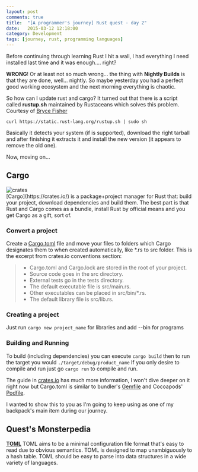 ```yaml
---
layout: post
comments: true
title:  "[A programmer's journey] Rust quest - day 2"
date:   2015-03-12 12:18:00
category: Development
tags: [journey, rust, programming languages]
---
```

Before continuing through learning Rust I hit a wall, I had everything I need installed last time and it was enough.... right?

**WRONG**! Or at least not so much wrong... the thing with **Nightly Builds** is that they are done, well... nightly. So maybe yesterday you had a perfect good working ecosystem and the next morning everything is chaotic.

So how can I update rust and cargo? It turned out that there is a script called **rustup.sh** maintained by Rustaceans which solves this problem. Courtesy of [Bryce Fisher](https://bryce.fisher-fleig.org/blog/script-to-keep-rust-compiler-updated/)

`curl https://static.rust-lang.org/rustup.sh | sudo sh`

Basically it detects your system (if is supported), download the right tarball and after finishing it extracts it and install the new version (it appears to remove the old one).

Now, moving on...

## Cargo

<div class="post-image-left">
<img src="https://crates.io/assets/Cargo-Logo-Small-233a70e173f628a13c391cb95cf1d70b.png" alt="crates" cover /></div>[Cargo](https://crates.io/) is a package+project manager for Rust that: build your project, download dependencies and build them. The best part is that Rust and Cargo comes as a bundle, install Rust by official means and you get Cargo as a gift, sort of.

<div class="clear_float"></div>

### Convert a project
Create a [Cargo.toml](http://doc.crates.io/manifest.html) file and move your files to folders which Cargo designates them to when created automatically, like *.rs to src folder.
This is the excerpt from crates.io conventions section:

> * Cargo.toml and Cargo.lock are stored in the root of your project.
> * Source code goes in the src directory.  
> * External tests go in the tests directory.  
> * The default executable file is src/main.rs.  
> * Other executables can be placed in src/bin/*.rs.  
> * The default library file is src/lib.rs.

### Creating a project
Just run `cargo new project_name` for libraries and add --bin for programs

### Building and Running
To build (including dependencies) you can execute `cargo build` then to run the target you would `./target/debug/product_name`
If you only desire to compile and run just go `cargo run` to compile and run.

The guide in [crates.io](http://doc.crates.io/guide.html) has much more information, I won't dive deeper on it right now but Cargo.toml is similar to bundler's [Gemfile](http://bundler.io/v1.3/gemfile.html) and Cocoapods' [Podfile](http://guides.cocoapods.org/using/the-podfile.html).

I wanted to show this to you as I'm going to keep using as one of my backpack's main item during our journey.

## Quest's Monsterpedia

**[TOML](https://github.com/toml-lang/toml)**
TOML aims to be a minimal configuration file format that's easy to read due to obvious semantics. TOML is designed to map unambiguously to a hash table. TOML should be easy to parse into data structures in a wide variety of languages.

